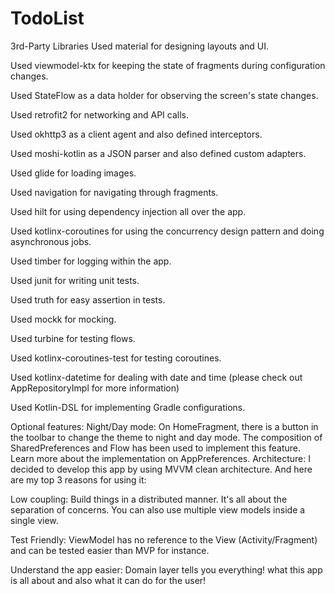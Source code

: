 # TodoList
3rd-Party Libraries
Used material for designing layouts and UI.

Used viewmodel-ktx for keeping the state of fragments during configuration changes.

Used StateFlow as a data holder for observing the screen's state changes.

Used retrofit2 for networking and API calls.

Used okhttp3 as a client agent and also defined interceptors.

Used moshi-kotlin as a JSON parser and also defined custom adapters.

Used glide for loading images.

Used navigation for navigating through fragments.

Used hilt for using dependency injection all over the app.

Used kotlinx-coroutines for using the concurrency design pattern and doing asynchronous jobs.

Used timber for logging within the app.

Used junit for writing unit tests.

Used truth for easy assertion in tests.

Used mockk for mocking.

Used turbine for testing flows.

Used kotlinx-coroutines-test for testing coroutines.

Used kotlinx-datetime for dealing with date and time (please check out AppRepositoryImpl for more information)

Used Kotlin-DSL for implementing Gradle configurations.

Optional features:
Night/Day mode: On HomeFragment, there is a button in the toolbar to change the theme to night and day mode. The composition of SharedPreferences and Flow has been used to implement this feature. Learn more about the implementation on AppPreferences.
Architecture:
I decided to develop this app by using MVVM clean architecture. And here are my top 3 reasons for using it:

Low coupling: Build things in a distributed manner. It's all about the separation of concerns. You can also use multiple view models inside a single view.

Test Friendly: ViewModel has no reference to the View (Activity/Fragment) and can be tested easier than MVP for instance.

Understand the app easier: Domain layer tells you everything! what this app is all about and also what it can do for the user!
